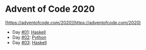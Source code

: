 # Advent of Code 2020

[https://adventofcode.com/2020](https://adventofcode.com/2020)

- Day [#01](01/): [Haskell](https://www.haskell.org/)
- Day [#02](02/): [Python](https://www.python.org/)
- Day [#03](03/): [Haskell](https://www.haskell.org/)
